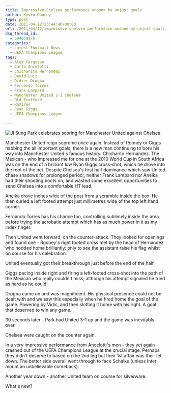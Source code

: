 ```yaml
---
title: Impressive Chelsea performance undone by unjust goals
author: Kevin Doocey
type: post
date: 2011-04-12T23:44:40+00:00
url: /2011/04/12/impressive-chelsea-performance-undone-by-unjust-goals/
dsq_thread_id:
  - 594059976
categories:
  - Latest Football News
  - UEFA Champions League
tags:
  - Alex Ferguson
  - Carlo Ancelotti
  - Chicharito Hernandez
  - David Luiz
  - Didier Drogba
  - Fernando Torres
  - Frank Lampard
  - Manchester United 2-1 Chelsea
  - Old Trafford
  - Ramires
  - Ryan Giggs
  - UEFA Champions League

---
```

![Ji Sung Park celebrates scoring for Manchester United against Chelsea](/uploads/2011/04/Ji-Sung-Park-Manchester-United.jpg)

Manchester United reign supreme once again. Instead of Rooney or Giggs nabbing the all important goals, there is a new man continuing to bore his way into Manchester United's famous history. Chicharito Hernandez. The Mexican - who impressed me for one at the 2010 World Cup in South Africa was on the end of a brilliant low Ryan Giggs cross-shot, which he drove into the root of the net. Despite Chelsea's first half dominance which saw United chase shadows for prolonged period;, neither Frank Lampard nor Anelka had their shooting boots on, and wasted some excellent opportunities to send Chelsea into a comfortable HT lead.

Anelka drove inches wide of the post from a scramble inside the box. He then curled a left footed attempt just millimetres wide of the top left hand corner.

Fernando Torres has his chance too, controlling sublimely inside the area before trying the acrobatic attempt which has as much power in it as my index finger.

Then United went forward, on the counter-attack. They looked for openings and found one - Rooney's right footed cross met by the head of Hernandez who nodded home brilliantly: only to see the assistant raise his flag whilst on course for his celebration.

United eventually got their breakthrough just before the end of the half.

Giggs pacing inside right and firing a left-footed cross-shot into the path of the Mexican who really couldn't miss; although his attempt signaled he tried as hard as he could!

Drogba came on and was magnificent. His physical presence could not be dealt with and we saw this especially when he fired home the goal of the game. Powering by Vidic, and then slotting it home with his right. A goal that deserved to win any game.

30 seconds later - Park had United 3-1 up and the game was inevitably over.

Chelsea were caught on the counter again.

In a very impressive performance from Ancelotti's men - they yet again crashed out of the UEFA Champions League at the crucial stage. Perhaps they didn't deserve to based on the 2nd leg but their 1st affair was their let down. The better side overall went through to face Schalke (unless Inter mount an unbelievable comeback).

Another year down - another United team on course for silverware.

What's new?
